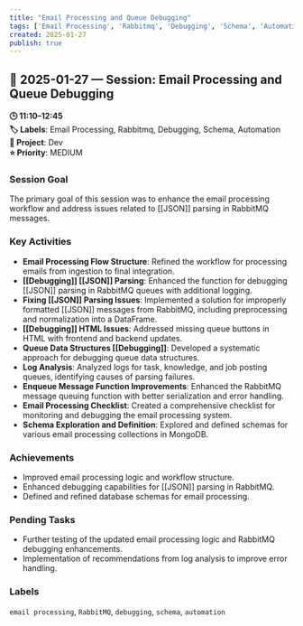 ```yaml
---
title: "Email Processing and Queue Debugging"
tags: ['Email Processing', 'Rabbitmq', 'Debugging', 'Schema', 'Automation']
created: 2025-01-27
publish: true
---
```


## 📅 2025-01-27 — Session: Email Processing and Queue Debugging

**🕒 11:10–12:45**  
**🏷️ Labels**: Email Processing, Rabbitmq, Debugging, Schema, Automation  
**📂 Project**: Dev  
**⭐ Priority**: MEDIUM  


### Session Goal
The primary goal of this session was to enhance the email processing workflow and address issues related to [[JSON]] parsing in RabbitMQ messages.

### Key Activities
- **Email Processing Flow Structure**: Refined the workflow for processing emails from ingestion to final integration.
- **[[Debugging]] [[JSON]] Parsing**: Enhanced the function for debugging [[JSON]] parsing in RabbitMQ queues with additional logging.
- **Fixing [[JSON]] Parsing Issues**: Implemented a solution for improperly formatted [[JSON]] messages from RabbitMQ, including preprocessing and normalization into a DataFrame.
- **[[Debugging]] HTML Issues**: Addressed missing queue buttons in HTML with frontend and backend updates.
- **Queue Data Structures [[Debugging]]**: Developed a systematic approach for debugging queue data structures.
- **Log Analysis**: Analyzed logs for task, knowledge, and job posting queues, identifying causes of parsing failures.
- **Enqueue Message Function Improvements**: Enhanced the RabbitMQ message queuing function with better serialization and error handling.
- **Email Processing Checklist**: Created a comprehensive checklist for monitoring and debugging the email processing system.
- **Schema Exploration and Definition**: Explored and defined schemas for various email processing collections in MongoDB.

### Achievements
- Improved email processing logic and workflow structure.
- Enhanced debugging capabilities for [[JSON]] parsing in RabbitMQ.
- Defined and refined database schemas for email processing.

### Pending Tasks
- Further testing of the updated email processing logic and RabbitMQ debugging enhancements.
- Implementation of recommendations from log analysis to improve error handling.

### Labels
`email processing`, `RabbitMQ`, `debugging`, `schema`, `automation`
